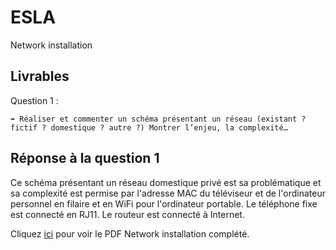 # ESLA

Network installation

## Livrables

Question 1 :

```
➡️ Réaliser et commenter un schéma présentant un réseau (existant ? fictif ? domestique ? autre ?) Montrer l’enjeu, la complexité…
```

## Réponse à la question 1

Ce schéma présentant un réseau domestique privé est sa problématique et sa complexité est permise par l'adresse MAC du téléviseur et de l'ordinateur personnel en filaire et en WiFi pour l'ordinateur portable. Le téléphone fixe est connecté en RJ11. Le routeur est connecté à Internet.

Cliquez [ici](https://github.com/AnthoninB70/anthonin.boisot/blob/main/ESLA/Professional_network/Professional_network.pdf) pour voir le PDF Network installation complété.

